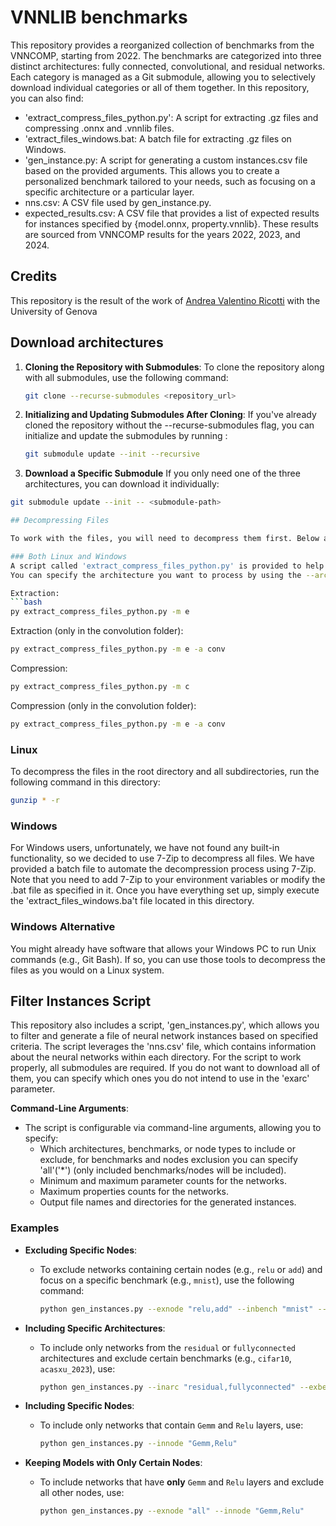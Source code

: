 # VNNLIB benchmarks

This repository provides a reorganized collection of benchmarks from the VNNCOMP, starting from 2022. The benchmarks are categorized into three distinct architectures: fully connected, convolutional, and residual networks. Each category is managed as a Git submodule, allowing you to selectively download individual categories or all of them together.
In this repository, you can also find:
  * 'extract_compress_files_python.py': A script for extracting .gz files and compressing .onnx and .vnnlib files.
  * 'extract_files_windows.bat: A batch file for extracting .gz files on Windows.
  * 'gen_instance.py: A script for generating a custom instances.csv file based on the provided arguments. This allows you to create a personalized benchmark tailored to your needs, such as focusing on a specific architecture or a particular layer.
  * nns.csv: A CSV file used by gen_instance.py.
  * expected_results.csv: A CSV file that provides a list of expected results for instances specified by {model.onnx, property.vnnlib}. These results are sourced from VNNCOMP results for the years 2022, 2023, and 2024.

## Credits

This repository is the result of the work of [Andrea Valentino Ricotti](https://github.com/andyvale) with the University of Genova

## Download architectures

1. **Cloning the Repository with Submodules**:
   To clone the repository along with all submodules, use the following command:
   ```bash
   git clone --recurse-submodules <repository_url>

2. **Initializing and Updating Submodules After Cloning**:
   If you've already cloned the repository without the --recurse-submodules flag, you can initialize and update the submodules by running :
   ```bash
   git submodule update --init --recursive

3. **Download a Specific Submodule**
  If you only need one of the three architectures, you can download it individually:
  ```bash
  git submodule update --init -- <submodule-path>

## Decompressing Files

To work with the files, you will need to decompress them first. Below are the instructions for decompressing the files on both Linux and Windows systems.

### Both Linux and Windows
A script called 'extract_compress_files_python.py' is provided to help manage file compression and extraction. You can use it with the argument "compress" ("c") to compress all .vnnlib and .onnx files into .gz format. Or you can use it withe the argument "extract" ("e") to extract all .onnx and .vnnlib.
You can specify the architecture you want to process by using the --architectures argument. The available options are "conv", "fc" and "res". If you do not specify an architecture, the script will apply the operation (compression or extraction) to all architectures. 

Extraction:
```bash
py extract_compress_files_python.py -m e 
```
Extraction (only in the convolution folder):
```bash
py extract_compress_files_python.py -m e -a conv
```

Compression:
```bash
py extract_compress_files_python.py -m c
```
Compression (only in the convolution folder):
```bash
py extract_compress_files_python.py -m e -a conv
```

### Linux

To decompress the files in the root directory and all subdirectories, run the following command in this directory:

```bash
gunzip * -r
```

### Windows

For Windows users, unfortunately, we have not found any built-in functionality, so we decided to use 7-Zip to decompress all files. We have provided a batch file to automate the decompression process using 7-Zip. Note that you need to add 7-Zip to your environment variables or modify the .bat file as specified in it. Once you have everything set up, simply execute the 'extract_files_windows.ba't file located in this directory.

### Windows Alternative

You might already have software that allows your Windows PC to run Unix commands (e.g., Git Bash). If so, you can use those tools to decompress the files as you would on a Linux system.

## Filter Instances Script

This repository also includes a script, 'gen_instances.py', which allows you to filter and generate a file of neural network instances based on specified criteria. The script leverages the 'nns.csv' file, which contains information about the neural networks within each directory. For the script to work properly, all submodules are required. If you do not want to download all of them, you can specify which ones you do not intend to use in the 'exarc' parameter. 

**Command-Line Arguments**:
  - The script is configurable via command-line arguments, allowing you to specify:
    - Which architectures, benchmarks, or node types to include or exclude, for benchmarks and nodes exclusion you can specify 'all'('*') (only included benchmarks/nodes will be included).
    - Minimum and maximum parameter counts for the networks.
    - Maximum properties counts for the networks.
    - Output file names and directories for the generated instances.

### Examples

- **Excluding Specific Nodes**:
  - To exclude networks containing certain nodes (e.g., `relu` or `add`) and focus on a specific benchmark (e.g., `mnist`), use the following command:
    ```bash
    python gen_instances.py --exnode "relu,add" --inbench "mnist" --max_par 100000 --outdir "./" --outname "my_inst.csv"
    ```

- **Including Specific Architectures**:
  - To include only networks from the `residual` or `fullyconnected` architectures and exclude certain benchmarks (e.g., `cifar10`, `acasxu_2023`), use:
    ```bash
    python gen_instances.py --inarc "residual,fullyconnected" --exbench "cifar10,acasxu_2023"
    ```

- **Including Specific Nodes**:
  - To include only networks that contain `Gemm` and `Relu` layers, use:
    ```bash
    python gen_instances.py --innode "Gemm,Relu"
    ```

- **Keeping Models with Only Certain Nodes**:
  - To include networks that have **only** `Gemm` and `Relu` layers and exclude all other nodes, use:
    ```bash
    python gen_instances.py --exnode "all" --innode "Gemm,Relu"
    ```
